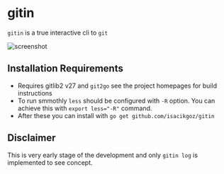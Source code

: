 # gitin

`gitin` is a true interactive cli to `git`

![screenshot](https://files.catbox.moe/w8l2ld.gif)

## Installation Requirements
- Requires gitlib2 v27 and `git2go` see the project homepages for build instructions
- To run smmothly `less` should be configured with `-R` option. You can achieve this with `export less="-R"` command.
- After these you can install with `go get github.com/isacikgoz/gitin`

## Disclaimer
This is very early stage of the development and only `gitin log` is implemented to see concept.
